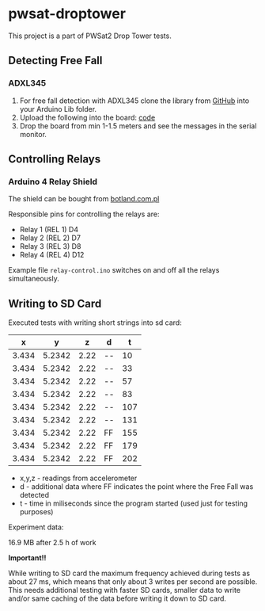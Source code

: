 # pwsat-droptower

This project is a part of PWSat2 Drop Tower tests.

## Detecting Free Fall

### ADXL345

1. For free fall detection with ADXL345 clone the library from [GitHub](https://github.com/sparkfun/SparkFun_ADXL345_Arduino_Library) into your Arduino Lib folder.
2. Upload the following into the board: [code](https://github.com/sparkfun/SparkFun_ADXL345_Arduino_Library/blob/master/examples/SparkFun_ADXL345_Example/SparkFun_ADXL345_Example.ino)
3. Drop the board from min 1-1.5 meters and see the messages in the serial monitor.

## Controlling Relays

### Arduino 4 Relay Shield

The shield can be bought from [botland.com.pl](https://botland.com.pl/arduino-shield-ekspandery-wyprowadzen/4243-arduino-4-relay-shield-4-przekazniki-30v2a.html)

Responsible pins for controlling the relays are:

* Relay 1 (REL 1)	D4
* Relay 2 (REL 2)	D7
* Relay 3 (REL 3)	D8
* Relay 4  (REL 4)	D12

Example file `relay-control.ino` switches on and off all the relays simultaneously.

## Writing to SD Card

Executed tests with writing short strings into sd card:

|  x    |    y   |  z   |  d |  t  | 
|-------|--------|------|----|-----| 
| 3.434 | 5.2342 | 2.22 | -- | 10  | 
| 3.434 | 5.2342 | 2.22 | -- | 33  | 
| 3.434 | 5.2342 | 2.22 | -- | 57  | 
| 3.434 | 5.2342 | 2.22 | -- | 83  | 
| 3.434 | 5.2342 | 2.22 | -- | 107 | 
| 3.434 | 5.2342 | 2.22 | -- | 131 | 
| 3.434 | 5.2342 | 2.22 | FF | 155 | 
| 3.434 | 5.2342 | 2.22 | FF | 179 | 
| 3.434 | 5.2342 | 2.22 | FF | 202 | 

* x,y,z - readings from accelerometer
* d - additional data where FF indicates the point where the Free Fall was detected
* t - time in miliseconds since the program started (used just for testing purposes)

Experiment data: 

16.9 MB after 2.5 h of work

**Important!!**

While writing to SD card the maximum frequency achieved during tests as about 27 ms, which means that only about 3 writes per second are possible. 
This needs additional testing with faster SD cards, smaller data to write and/or same caching of the data before writing it down to SD card.
